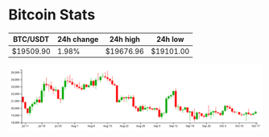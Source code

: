 # Bitcoin Stats

BTC/USDT|24h change|24h high|24h low|
|---|---|---|---|
|$19509.90|1.98%|$19676.96|$19101.00|

<img src="./chart.svg">
